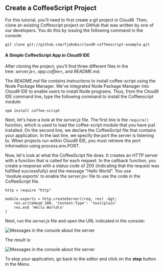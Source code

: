 ## Create a CoffeeScript Project

For this tutorial, you'll need to first create a git project in Cloud9. Then, clone an existing Coffescript project on GitHub that was written by one of our developers. You do this by issuing the following command in the console:

	git clone git://github.com/fjakobs/cloud9-coffeescript-example.git

#### A Simple CoffeeScript App in Cloud9 IDE

After cloning the project, you'll find three different files in the tree: _server.js<_, _app.coffee<_, and _README.md_.

The _README.md_ file contains instructions to install coffee-script using the Node Package Manager. We've integrated Node Package Manager into Cloud9 IDE to enable users to install Node programs. Thus, from the Cloud9 IDE command line, type the following command to install the Coffeescript module:

	npm install coffee-script

Next, let's have a look at the _server.js_ file. The first line is the `require()` function, which is used to load the coffee-script module that you have just installed. On the second line, we declare the CoffeeScript file that contains your application. In the last line, we specify the port the server is listening to. When projects run within Cloud9 IDE, you must retrieve the port information using process.env.PORT.

Now, let's look at what the CoffeeScript file does. It creates an HTTP server with a function that is called for each request. In the callback function, you create a response with a status code of 200 (indicating that the request was fulfilled successfully) and the message "Hello World". You use 'module.exports' to enable the _server.js<_ file to use the code in the CoffeeScript file.

	http = require "http"

	module.exports = http.createServer((req, res) -&gt;
	    res.writeHead 200, 'Content-Type': 'text/plain'
	    res.end 'Hello World\n'
	)

Next, run the _server.js_ file and open the URL indicated in the console:

![Messages in the console about the server](consoleServerMessage.png)

The result is:

![Messages in the console about the server](coffescriptServer.png)

To stop your application, go back to the editor and click on the **stop** button in the Menu.